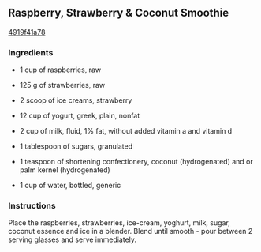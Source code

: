 ## Raspberry, Strawberry & Coconut Smoothie

[4919f41a78](http://www.food.com/recipe/raspberry-strawberry-coconut-smoothie-147290)

### Ingredients

 - 1 cup of raspberries, raw

 - 125 g of strawberries, raw

 - 2 scoop of ice creams, strawberry

 - 12 cup of yogurt, greek, plain, nonfat

 - 2 cup of milk, fluid, 1% fat, without added vitamin a and vitamin d

 - 1 tablespoon of sugars, granulated

 - 1 teaspoon of shortening confectionery, coconut (hydrogenated) and or palm kernel (hydrogenated)

 - 1 cup of water, bottled, generic

### Instructions

Place the raspberries, strawberries, ice-cream, yoghurt, milk, sugar, coconut essence and ice in a blender. Blend until smooth - pour between 2 serving glasses and serve immediately.
